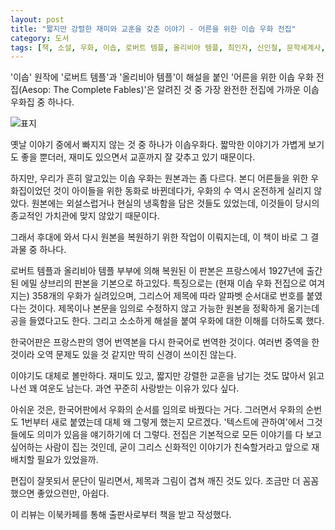 ```yaml
---
layout: post
title: "짧지만 강렬한 재미와 교훈을 갖춘 이야기 - 어른을 위한 이솝 우화 전집"
category: 도서
tags: [책, 소설, 우화, 이솝, 로버트 템플, 올리비아 템플, 최인자, 신인철, 문학세계사, 이북카페, 서평]
---
```


'이솝' 원작에
'로버트 템플'과
'올리비아 템플'이 해설을 붙인
'어른을 위한 이솝 우화 전집(Aesop: The Complete Fables)'은
알려진 것 중 가장 완전한 전집에 가까운 이솝 우화집 중 하나다.

![표지](https://images2.imgbox.com/c2/0a/XewCW5K2_o.jpg)

옛날 이야기 중에서 빠지지 않는 것 중 하나가 이솝우화다.
짧막한 이야기가 가볍게 보기도 좋을 뿐더러,
재미도 있으면서 교훈까지 잘 갖추고 있기 때문이다.

하지만, 우리가 흔히 알고있는 이솝 우화는 원본과는 좀 다르다.
본디 어른들을 위한 우화집이었던 것이 아이들을 위한 동화로 바뀐데다가,
우화의 수 역시 온전하게 실리지 않았다.
원본에는 외설스럽거나 현실의 냉혹함을 담은 것들도 있었는데,
이것들이 당시의 종교적인 가치관에 맞지 않았기 때문이다.

그래서 후대에 와서 다시 원본을 복원하기 위한 작업이 이뤄지는데,
이 책이 바로 그 결과물 중 하나다.

로버트 템플과 올리비아 템플 부부에 의해 복원된 이 판본은
프랑스에서 1927년에 출간된 에밀 샹브리의 판본을 기본으로 하고있다.
특징으로는 (현재 이솝 우화 전집으로 여겨지는) 358개의 우화가 실려있으며,
그리스어 제목에 따라 알파벳 순서대로 번호를 붙였다는 것이다.
제목이나 본문을 임의로 수정하지 않고 가능한 원본을 정확하게 옮기는데 공을 들였다고도 한다.
그리고 소소하게 해설을 붙여 우화에 대한 이해를 더하도록 했다.

한국어판은 프랑스판의 영어 번역본을 다시 한국어로 번역한 것이다.
여러번 중역을 한 것이라 오역 문제도 있을 것 같지만 딱히 신경이 쓰이진 않는다.

이야기도 대체로 볼만하다.
재미도 있고, 짧지만 강렬한 교훈을 남기는 것도 많아서 읽고나선 꽤 여운도 남는다.
과연 꾸준히 사랑받는 이유가 있다 싶다.

아쉬운 것은, 한국어판에서 우화의 순서를 임의로 바꿨다는 거다.
그러면서 우화의 순번도 1번부터 새로 붙였는데 대체 왜 그렇게 했는지 모르겠다.
'텍스트에 관하여'에서 그것들에도 의미가 있음을 얘기하기에 더 그렇다.
전집은 기본적으로 모든 이야기를 다 보고 싶어하는 사람이 집는 것인데,
굳이 그리스 신화적인 이야기가 친숙할거라고 앞으로 재배치할 필요가 있었을까.

편집이 잘못되서 문단이 밀리면서,
제목과 그림이 겹쳐 깨진 것도 있다.
조금만 더 꼼꼼했으면 좋았으련만, 아쉽다.



<div class="im im-info">
이 리뷰는 이북카페를 통해 출판사로부터 책을 받고 작성했다.
</div>
